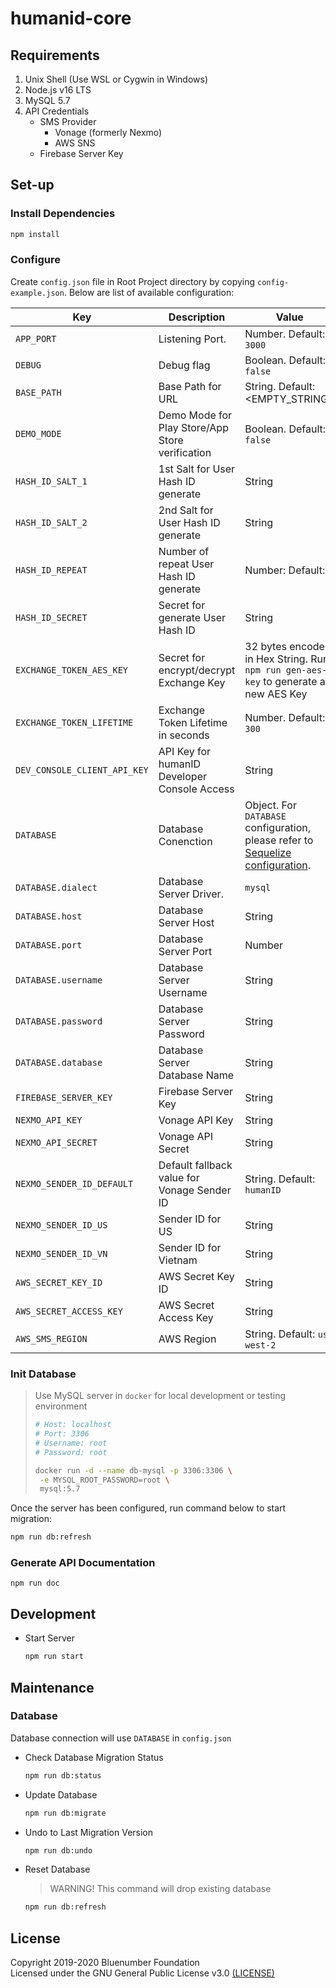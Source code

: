 # humanid-core

## Requirements

1. Unix Shell (Use WSL or Cygwin in Windows)
2. Node.js v16 LTS
3. MySQL 5.7
4. API Credentials
   - SMS Provider
     - Vonage (formerly Nexmo)
     - AWS SNS
   - Firebase Server Key

## Set-up

### Install Dependencies

```bash
npm install
```

### Configure

Create `config.json` file in Root Project directory by copying `config-example.json`. Below are list of available configuration:

| Key                          | Description                                     | Value                                                                                                                                | Required |
| ---------------------------- | ----------------------------------------------- | ------------------------------------------------------------------------------------------------------------------------------------ | -------- |
| `APP_PORT`                   | Listening Port.                                 | Number. Default: `3000`                                                                                                              |          |
| `DEBUG`                      | Debug flag                                      | Boolean. Default: `false`                                                                                                            |          |
| `BASE_PATH`                  | Base Path for URL                               | String. Default: <EMPTY_STRING>                                                                                                      |          |
| `DEMO_MODE`                  | Demo Mode for Play Store/App Store verification | Boolean. Default: `false`                                                                                                            |          |
| `HASH_ID_SALT_1`             | 1st Salt for User Hash ID generate              | String                                                                                                                               | ✓        |
| `HASH_ID_SALT_2`             | 2nd Salt for User Hash ID generate              | String                                                                                                                               | ✓        |
| `HASH_ID_REPEAT`             | Number of repeat User Hash ID generate          | Number: Default: `4`                                                                                                                 |          |
| `HASH_ID_SECRET`             | Secret for generate User Hash ID                | String                                                                                                                               | ✓        |
| `EXCHANGE_TOKEN_AES_KEY`     | Secret for encrypt/decrypt Exchange Key         | 32 bytes encoded in Hex String. Run `npm run gen-aes-key` to generate a new AES Key                                                  | ✓        |
| `EXCHANGE_TOKEN_LIFETIME`    | Exchange Token Lifetime in seconds              | Number. Default: `300`                                                                                                               |          |
| `DEV_CONSOLE_CLIENT_API_KEY` | API Key for humanID Developer Console Access    | String                                                                                                                               | ✓        |
| `DATABASE`                   | Database Conenction                             | Object. For `DATABASE` configuration, please refer to [Sequelize configuration](http://docs.sequelizejs.com/manual/getting-started). | ✓        |
| `DATABASE.dialect`           | Database Server Driver.                         | `mysql`                                                                                                                              | ✓        |
| `DATABASE.host`              | Database Server Host                            | String                                                                                                                               | ✓        |
| `DATABASE.port`              | Database Server Port                            | Number                                                                                                                               | ✓        |
| `DATABASE.username`          | Database Server Username                        | String                                                                                                                               | ✓        |
| `DATABASE.password`          | Database Server Password                        | String                                                                                                                               | ✓        |
| `DATABASE.database`          | Database Server Database Name                   | String                                                                                                                               | ✓        |
| `FIREBASE_SERVER_KEY`        | Firebase Server Key                             | String                                                                                                                               | ✓        |
| `NEXMO_API_KEY`              | Vonage API Key                                  | String                                                                                                                               | ✓        |
| `NEXMO_API_SECRET`           | Vonage API Secret                               | String                                                                                                                               | ✓        |
| `NEXMO_SENDER_ID_DEFAULT`    | Default fallback value for Vonage Sender ID     | String. Default: `humanID`                                                                                                           |          |
| `NEXMO_SENDER_ID_US`         | Sender ID for US                                | String                                                                                                                               |          |
| `NEXMO_SENDER_ID_VN`         | Sender ID for Vietnam                           | String                                                                                                                               |          |
| `AWS_SECRET_KEY_ID`          | AWS Secret Key ID                               | String                                                                                                                               | ✓        |
| `AWS_SECRET_ACCESS_KEY`      | AWS Secret Access Key                           | String                                                                                                                               | ✓        |
| `AWS_SMS_REGION`             | AWS Region                                      | String. Default: `us-west-2`                                                                                                         |          |

### Init Database

> Use MySQL server in `docker` for local development or testing environment
>
> ```bash
> # Host: localhost
> # Port: 3306 
> # Username: root
> # Password: root
>
> docker run -d --name db-mysql -p 3306:3306 \
>  -e MYSQL_ROOT_PASSWORD=root \
>  mysql:5.7
> ```

Once the server has been configured, run command below to start migration:

```bash
npm run db:refresh
```

### Generate API Documentation

```
npm run doc
```

## Development

- Start Server

  ```bash
  npm run start
  ```

## Maintenance

### Database

Database connection will use `DATABASE` in `config.json`

- Check Database Migration Status

  ```bash
  npm run db:status
  ```
  
- Update Database

  ```bash
  npm run db:migrate
  ```

- Undo to Last Migration Version

  ```bash
  npm run db:undo
  ```

- Reset Database

  > WARNING! This command will drop existing database
	
  ```bash
  npm run db:refresh
  ```

## License

Copyright 2019-2020 Bluenumber Foundation  
Licensed under the GNU General Public License v3.0 [(LICENSE)](/LICENSE)
